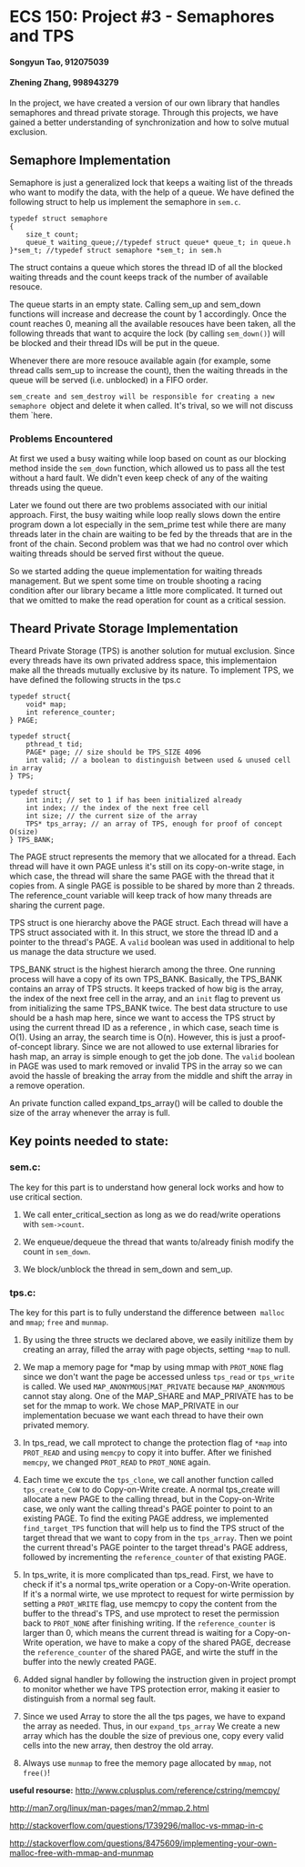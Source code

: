 # ECS 150: Project #3 - Semaphores and TPS

#### Songyun Tao, 912075039
#### Zhening Zhang, 998943279

In the project, we have created a version of our own library that handles
semaphores and thread private storage. Through this projects, we have gained a
better understanding of synchronization and how to solve mutual exclusion.

## Semaphore Implementation

Semaphore is just a generalized lock that keeps a waiting list of the threads
who want to modify the data, with the help of a queue. We have defined the
following struct to help us implement the semaphore in `sem.c`.

```
typedef struct semaphore
{
	size_t count;
	queue_t waiting_queue;//typedef struct queue* queue_t; in queue.h
}*sem_t; //typedef struct semaphore *sem_t; in sem.h
```

The struct contains a queue which stores the thread ID of all the blocked
waiting threads and the count keeps track of the number of available resouce.

The queue starts in an empty state. Calling sem_up and sem_down functions will
increase and decrease the count by 1 accordingly. Once the count reaches 0,
meaning all the available resouces have been taken, all the following threads
that want to acquire the lock (by calling `sem_down()`) will be blocked and
their thread IDs will be put in the queue.

Whenever there are more resouce available again (for example, some thread calls
sem_up to increase the count), then the waiting threads in the queue will be
served (i.e. unblocked) in a FIFO order.

`sem_create and sem_destroy will be responsible for creating a new semaphore
`object and delete it when called. It's trival, so we will not discuss them
`here.

### Problems Encountered

At first we used a busy waiting while loop based on count as our blocking method
inside the ```sem_down``` function,  which allowed us to pass all the test
without a hard fault. We didn't even keep check of any of the waiting threads
using the queue.

Later we found out there are two problems associated with our initial approach.
First, the busy waiting while loop really slows down the entire program down a
lot especially in the sem_prime test while there are many threads later in the
chain are waiting to be fed by the threads that are in the front of the chain.
Second problem was that we had no control over which waiting threads should be
served first without the queue.

So we started adding the queue implementation for waiting threads management.
But we spent some time on trouble shooting a racing condition after our library
became a little more complicated. It turned out that we omitted to make the read
operation for count as a critical session.

## Theard Private Storage Implementation

Theard Private Storage (TPS) is another solution for mutual exclusion. Since
every threads have its own privated address space, this implementaion make all
the threads mutually exclusive by its nature. To implement TPS, we have defined
the following structs in the tps.c

```
typedef struct{
	void* map;
	int reference_counter;
} PAGE;

typedef struct{
	pthread_t tid;
	PAGE* page; // size should be TPS_SIZE 4096
	int valid; // a boolean to distinguish between used & unused cell in array 
} TPS;

typedef struct{
	int init; // set to 1 if has been initialized already
	int index; // the index of the next free cell
	int size; // the current size of the array
	TPS* tps_array; // an array of TPS, enough for proof of concept O(size)
} TPS_BANK;

```

The PAGE struct represents the memory that we allocated for a thread. Each
thread will have it own PAGE unless it's still on its copy-on-write stage, in
which case, the thread will share the same PAGE with the thread that it copies
from. A single PAGE is possible to be shared by more than 2 threads. The
reference_count variable will keep track of how many threads are sharing the
current page.

TPS struct is one hierarchy above the PAGE struct. Each thread will have a TPS
struct associated with it. In this struct, we store the thread ID and a pointer
to the thread's PAGE. A `valid` boolean was used in additional to help us manage
the data structure we used.

TPS_BANK struct is the highest hierarch among the three. One running process
will have a copy of its own TPS_BANK. Basically, the TPS_BANK contains an array
of TPS structs. It keeps tracked of how big is the array, the index of the next
free cell in the array, and an `init` flag to prevent us from initializing the
same TPS_BANK twice. The best data structure to use should be a hash map here,
since we want to access the TPS struct by using the current thread ID as a
reference , in which case, seach time is O(1). Using an array, the search time
is O(n). However, this is just a proof-of-concept library. Since we are not
allowed to use external libraries for hash map, an array is simple enough to get
the job done. The `valid` boolean in PAGE was used to mark removed or invalid
TPS in the array so we can avoid the hassle of breaking the array from the
middle and shift the array in a remove operation.

An private function called expand_tps_array() will be called to double the size
of the array whenever the array is full.

## Key points needed to state:

### sem.c:

The key for this part is to understand how general lock works and how to use
critical section.

  1. We call enter_critical_section as long as we do read/write operations with
  ```sem->count```.

  2. We enqueue/dequeue the thread that wants to/already finish modify the count
  in ```sem_down```.

  3. We block/unblock the thread in sem_down and sem_up.
  
### tps.c:  

The key for this part is to fully understand the difference between``` malloc```
and ```mmap```; ```free``` and ```munmap```.

  1. By using the three structs we declared above, we easily initilize them by
  creating an array, filled the array with page  objects, setting ```*map``` to
  null.

  2. We map a memory page for *map by using mmap with ```PROT_NONE``` flag since
  we don't want the page be accessed unless ```tps_read``` or ```tps_write``` is
  called. We used ```MAP_ANONYMOUS|MAT_PRIVATE``` because `MAP_ANONYMOUS` cannot
  stay along. One of the MAP_SHARE and MAP_PRIVATE has to be set for the mmap to
  work. We chose MAP_PRIVATE in our implementation becuase we want each thread
  to have their own privated memory.

  3. In tps_read, we call mprotect to change the protection flag of ```*map```
  into ```PROT_READ``` and using ```memcpy``` to  copy it into buffer. After we
  finished ```memcpy```, we changed ```PROT_READ``` to ```PROT_NONE``` again.

  4. Each time we excute the ```tps_clone```, we call another function called
  ```tps_create_CoW``` to do Copy-on-Write create. A normal tps_create will
  allocate a new PAGE to the calling thread, but in the Copy-on-Write case, we
  only want the calling thread's PAGE pointer to point to an existing PAGE. To
  find the exiting PAGE address, we implemented ```find_target_TPS``` function
  that will help us to find the TPS struct of the target thread that we want to
  copy from in the `tps_array`. Then we point the current thread's PAGE pointer
  to the target thread's PAGE address, followed by incrementing the
  ```reference_counter``` of that existing PAGE.

  5. In tps_write, it is more complicated than tps_read. First, we have to check
  if it's a normal tps_write operation or a Copy-on-Write operation. If it's a
  normal wirte, we use mprotect to request for wirte permission by setting a
  `PROT_WRITE` flag, use memcpy to copy the content from the buffer to the
  thread's TPS, and use mprotect to reset the permission back to `PROT_NONE`
  after finishing writing. If the `reference_counter` is larger than 0, which
  means the current thread is waiting for a Copy-on-Write operation, we have to
  make a copy of the shared PAGE, decrease the `reference_counter` of the shared
  PAGE, and wirte the stuff in the buffer into the newly created PAGE.
  

  6. Added signal handler by following the instruction given in project prompt
  to monitor whether we have TPS protection error, making it easier to
  distinguish from a normal seg fault.

  7. Since we used Array to store the all the tps pages, we have to expand the
  array as needed. Thus, in our ```expand_tps_array``` We create a new array
  which has the double the size of previous one, copy every valid cells into
  the new array, then destroy the old array.

  8. Always use ```munmap``` to free the memory page allocated by `mmap`, not
  ```free()```!


**useful resourse:**
http://www.cplusplus.com/reference/cstring/memcpy/

http://man7.org/linux/man-pages/man2/mmap.2.html

http://stackoverflow.com/questions/1739296/malloc-vs-mmap-in-c

http://stackoverflow.com/questions/8475609/implementing-your-own-malloc-free-with-mmap-and-munmap

